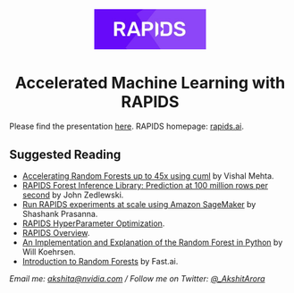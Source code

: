 <center>

<img src="rapids_logo.png" width=200px>

# Accelerated Machine Learning with RAPIDS
</center>

Please find the presentation [here](https://aroraakshit.github.io/AcceleratedMLwRAPIDS/#/). RAPIDS homepage: [rapids.ai](https://rapids.ai/).

## Suggested Reading

- [Accelerating Random Forests up to 45x using cuml](https://medium.com/rapids-ai/accelerating-random-forests-up-to-45x-using-cuml-dfb782a31bea) by Vishal Mehta.
- [RAPIDS Forest Inference Library: Prediction at 100 million rows per second](https://medium.com/rapids-ai/rapids-forest-inference-library-prediction-at-100-million-rows-per-second-19558890bc35) by John Zedlewski.
- [Run RAPIDS experiments at scale using Amazon SageMaker](https://medium.com/rapids-ai/running-rapids-experiments-at-scale-using-amazon-sagemaker-d516420f165b) by Shashank Prasanna.
- [RAPIDS HyperParameter Optimization](https://github.com/rapidsai/cloud-ml-examples).
- [RAPIDS Overview](https://docs.rapids.ai/overview/latest.pdf).
- [An Implementation and Explanation of the Random Forest in Python](https://towardsdatascience.com/an-implementation-and-explanation-of-the-random-forest-in-python-77bf308a9b76) by Will Koehrsen.
- [Introduction to Random Forests](https://course18.fast.ai/lessonsml1/lesson1.html) by Fast.ai.

<i>Email me: [akshita@nvidia.com](mailto:akshita@nvidia.com) / Follow me on Twitter: [@_AkshitArora](https://twitter.com/_AkshitArora)</i>
